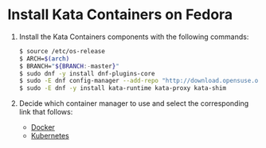 # Install Kata Containers on Fedora

1. Install the Kata Containers components with the following commands:

   ```bash
   $ source /etc/os-release
   $ ARCH=$(arch)
   $ BRANCH="${BRANCH:-master}"
   $ sudo dnf -y install dnf-plugins-core
   $ sudo -E dnf config-manager --add-repo "http://download.opensuse.org/repositories/home:/katacontainers:/releases:/${ARCH}:/${BRANCH}/Fedora_${VERSION_ID}/home:katacontainers:releases:${ARCH}:${BRANCH}.repo"
   $ sudo -E dnf -y install kata-runtime kata-proxy kata-shim
   ```

2. Decide which container manager to use and select the corresponding link that follows:

   - [Docker](docker/fedora-docker-install.md)
   - [Kubernetes](../Developer-Guide.md#run-kata-containers-with-kubernetes)
